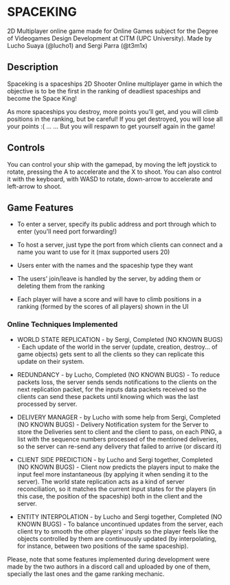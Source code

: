 # SPACEKING
2D Multiplayer online game made for Online Games subject for the Degree of Videogames Design Development at CITM (UPC University).
Made by Lucho Suaya (@lucho1) and Sergi Parra (@t3m1x)


## Description
Spaceking is a spaceships 2D Shooter Online multiplayer game in which the objective is to be the first in the ranking of deadliest spaceships and become the Space King!

As more spaceships you destroy, more points you'll get, and you will climb positions in the ranking, but be careful! If you get destroyed, you will lose all your points :( ...
... But you will respawn to get yourself again in the game!


## Controls
You can control your ship with the gamepad, by moving the left joystick to rotate, pressing the A to accelerate and the X to shoot.
You can also control it with the keyboard, with WASD to rotate, down-arrow to accelerate and left-arrow to shoot.


## Game Features
- To enter a server, specify its public address and port through which to enter (you'll need port forwarding!)
- To host a server, just type the port from which clients can connect and a name you want to use for it (max supported users 20)
- Users enter with the names and the spaceship type they want
- The users' join/leave is handled by the server, by adding them or deleting them from the ranking

- Each player will have a score and will have to climb positions in a ranking (formed by the scores of all players) shown in the UI

### Online Techniques Implemented
- WORLD STATE REPLICATION - by Sergi, Completed (NO KNOWN BUGS) - Each update of the world in the server (update, creation, destroy... of game objects) gets sent to all the clients so they can replicate this update on their system.

- REDUNDANCY - by Lucho, Completed (NO KNOWN BUGS) - To reduce packets loss, the server sends sends notifications to the clients on the next replication packet, for the inputs data packets received so the clients can send these packets until knowing which was the last processed by server.

- DELIVERY MANAGER - by Lucho with some help from Sergi, Completed (NO KNOWN BUGS) - Delivery Notification system for the Server to store the Deliveries sent to client and the client to pass, on each PING, a list with the sequence numbers processed of the mentioned deliveries, so the server can re-send any delivery that failed to arrive (or discard it)

- CLIENT SIDE PREDICTION - by Lucho and Sergi together, Completed (NO KNOWN BUGS) - Client now predicts the players input to make the input feel more instantaneous (by applying it when sending it to the server). The world state replication acts as a kind of server reconciliation, so it matches the current input states for the players (in this case, the position of the spaceship) both in the client and the server.

- ENTITY INTERPOLATION - by Lucho and Sergi together, Completed (NO KNOWN BUGS) - To balance uncontinued updates from the server, each client try to smooth the other players' inputs so the player feels like the objects controlled by them are continuously updated (by interpolating, for instance, between two positions of the same spaceship).


Please, note that some features implemented during development were made by the two authors in a discord call and uploaded by one of them, specially the last ones and the game ranking mechanic.